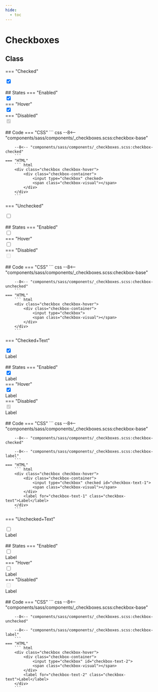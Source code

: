 ```yaml
---
hide:
  - toc
---
```


# **Checkboxes**
## Class
=== "Checked"
    <div class="btn-grid-1">
        <div class="grid-items">
            <div class="checkbox">
                <input type="checkbox" checked id="checkbox-checked-1">
                <span class="checkbox-visual"></span>
            </div>
        </div>
    </div>
    <br>
    ## States
    === "Enabled"
        <div class="btn-grid-1">
            <div class="grid-items">
                <div class="checkbox">
                    <div class="checkbox-container">
                        <input type="checkbox" checked id="checkbox-enabled-1">
                        <span class="checkbox-visual"></span>
                    </div>
                </div>
            </div>
        </div>
    === "Hover"
        <div class="btn-grid-1">
            <div class="grid-items">
                <div class="checkbox checkbox-hover">
                    <div class="checkbox-container">
                        <input type="checkbox" checked id="checkbox-hover-1">
                        <span class="checkbox-visual"></span>
                    </div>
                </div>
            </div>
        </div>
    === "Disabled"
        <div class="btn-grid-1">
            <div class="grid-items">
                <div class="checkbox">
                    <div class="checkbox-container">
                        <input type="checkbox" checked disabled id="checkbox-disabled-1">
                        <span class="checkbox-visual"></span>
                    </div>
                </div>
            </div>
        </div>
    <br>
    ## Code
    === "CSS"
        ``` css
        --8<-- "components/sass/components/_checkboxes.scss:checkbox-base"

        --8<-- "components/sass/components/_checkboxes.scss:checkbox-checked"
        ```
    === "HTML"
        ``` html
        <div class="checkbox checkbox-hover">
            <div class="checkbox-container">
                <input type="checkbox" checked>
                <span class="checkbox-visual"></span>
            </div>
        </div>
        ```

=== "Unchecked"
    <div class="btn-grid-1">
        <div class="grid-items">
            <div class="checkbox">
                <div class="checkbox-container">
                    <input type="checkbox" id="checkbox-unchecked-1">
                    <span class="checkbox-visual"></span>
                </div>
            </div>
        </div>
    </div>
    <br>
    ## States
    === "Enabled"
        <div class="btn-grid-1">
            <div class="grid-items">
                <div class="checkbox">
                    <div class="checkbox-container">
                        <input type="checkbox" id="checkbox-unchecked-enabled-1">
                        <span class="checkbox-visual"></span>
                    </div>
                </div>
            </div>
        </div>
    === "Hover"
        <div class="btn-grid-1">
            <div class="grid-items">
                <div class="checkbox checkbox-hover">
                    <div class="checkbox-container">
                        <input type="checkbox" id="checkbox-unchecked-hover-1">
                        <span class="checkbox-visual"></span>
                    </div>
                </div>
            </div>
        </div>
    === "Disabled"
        <div class="btn-grid-1">
            <div class="grid-items">
                <div class="checkbox">
                    <div class="checkbox-container">
                        <input type="checkbox" disabled id="checkbox-unchecked-disabled-1">
                        <span class="checkbox-visual"></span>
                    </div>
                </div>
            </div>
        </div>
    <br>
    ## Code
    === "CSS"
        ``` css
        --8<-- "components/sass/components/_checkboxes.scss:checkbox-base"

        --8<-- "components/sass/components/_checkboxes.scss:checkbox-unchecked"
        ```
    === "HTML"
        ``` html
        <div class="checkbox checkbox-hover">
            <div class="checkbox-container">
                <input type="checkbox">
                <span class="checkbox-visual"></span>
            </div>
        </div>
        ```

=== "Checked+Text"
    <div class="btn-grid-1">
        <div class="grid-items">
            <div class="checkbox">
                <div class="checkbox-container">
                    <input type="checkbox" checked id="checkbox-checked-text-1">
                    <span class="checkbox-visual"></span>
                </div>
                <label for="checkbox-checked-text-1" class="checkbox-text">Label</label>
            </div>
        </div>
    </div>
    <br>
    ## States
    === "Enabled"
        <div class="btn-grid-1">
            <div class="grid-items">
                <div class="checkbox">
                    <div class="checkbox-container">
                        <input type="checkbox" checked id="checkbox-checked-text-enabled-1">
                        <span class="checkbox-visual"></span>
                    </div>
                    <label for="checkbox-checked-text-enabled-1" class="checkbox-text">Label</label>
                </div>
            </div>
        </div>
    === "Hover"
        <div class="btn-grid-1">
            <div class="grid-items">
                <div class="checkbox checkbox-hover">
                    <div class="checkbox-container">
                        <input type="checkbox" checked id="checkbox-checked-text-hover-1">
                        <span class="checkbox-visual"></span>
                    </div>
                    <label for="checkbox-checked-text-hover-1" class="checkbox-text">Label</label>
                </div>
            </div>
        </div>
    === "Disabled"
        <div class="btn-grid-1">
            <div class="grid-items">
                <div class="checkbox">
                    <div class="checkbox-container">
                        <input type="checkbox" checked disabled id="checkbox-checked-text-disabled-1">
                        <span class="checkbox-visual"></span>
                    </div>
                    <label for="checkbox-checked-text-disabled-1" class="checkbox-text">Label</label>
                </div>
            </div>
        </div>
    <br>
    ## Code
    === "CSS"
        ``` css
        --8<-- "components/sass/components/_checkboxes.scss:checkbox-base"

        --8<-- "components/sass/components/_checkboxes.scss:checkbox-checked"

        --8<-- "components/sass/components/_checkboxes.scss:checkbox-label"
        ```
    === "HTML"
        ``` html
        <div class="checkbox checkbox-hover">
            <div class="checkbox-container">
                <input type="checkbox" checked id="checkbox-text-1">
                <span class="checkbox-visual"></span>
            </div>
            <label for="checkbox-text-1" class="checkbox-text">Label</label>
        </div>
        ```

=== "Unchecked+Text"
    <div class="btn-grid-1">
        <div class="grid-items">
            <div class="checkbox">
                <div class="checkbox-container">
                    <input type="checkbox" id="checkbox-unchecked-text-1">
                    <span class="checkbox-visual"></span>
                </div>
                <label for="checkbox-unchecked-text-1" class="checkbox-text">Label</label>
            </div>
        </div>
    </div>
    <br>
    ## States
    === "Enabled"
        <div class="btn-grid-1">
            <div class="grid-items">
                <div class="checkbox">
                    <div class="checkbox-container">
                        <input type="checkbox" id="checkbox-unchecked-text-enabled-1">
                        <span class="checkbox-visual"></span>
                    </div>
                    <label for="checkbox-unchecked-text-enabled-1" class="checkbox-text">Label</label>
                </div>
            </div>
        </div>
    === "Hover"
        <div class="btn-grid-1">
            <div class="grid-items">
                <div class="checkbox checkbox-hover">
                    <div class="checkbox-container">
                        <input type="checkbox" id="checkbox-unchecked-text-hover-1">
                        <span class="checkbox-visual"></span>
                    </div>
                    <label for="checkbox-unchecked-text-hover-1" class="checkbox-text">Label</label>
                </div>
            </div>
        </div>
    === "Disabled"
        <div class="btn-grid-1">
            <div class="grid-items">
                <div class="checkbox">
                    <div class="checkbox-container">
                        <input type="checkbox" disabled id="checkbox-unchecked-text-disabled-1">
                        <span class="checkbox-visual"></span>
                    </div>
                    <label for="checkbox-unchecked-text-disabled-1" class="checkbox-text">Label</label>
                </div>
            </div>
        </div>
    <br>
    ## Code
    === "CSS"
        ``` css
        --8<-- "components/sass/components/_checkboxes.scss:checkbox-base"

        --8<-- "components/sass/components/_checkboxes.scss:checkbox-unchecked"
        
        --8<-- "components/sass/components/_checkboxes.scss:checkbox-label"
        ```
    === "HTML"
        ``` html
        <div class="checkbox checkbox-hover">
            <div class="checkbox-container">
                <input type="checkbox" id="checkbox-text-2">
                <span class="checkbox-visual"></span>
            </div>
            <label for="checkbox-text-2" class="checkbox-text">Label</label>
        </div>
        ```